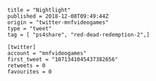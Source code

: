 ```
title = "Nightlight"
published = 2018-12-08T09:49:44Z
origin = "twitter-mnfvideogames"
type = "tweet"
tag = [ "ps4share", "red-dead-redemption-2",]

[twitter]
account = "mnfvideogames"
first_tweet = "1071341045437382656"
retweets = 0
favourites = 0
```

<p class='image'><img src='https://mnf.m17s.net/2018/12/08/Dt4rAH_X4AA4fZT.jpg' alt=''></p>

